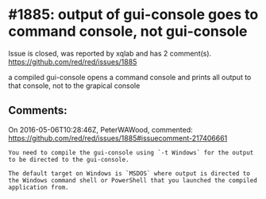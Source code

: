 
#1885: output of gui-console goes to command console, not gui-console  
================================================================================
Issue is closed, was reported by xqlab and has 2 comment(s).
<https://github.com/red/red/issues/1885>

a compiled gui-console opens a command console and prints all output to that console, not to the grapical console 



Comments:
--------------------------------------------------------------------------------

On 2016-05-06T10:28:46Z, PeterWAWood, commented:
<https://github.com/red/red/issues/1885#issuecomment-217406661>

    You need to compile the gui-console using `-t Windows` for the output to be directed to the gui-console.
    
    The default target on Windows is `MSDOS` where output is directed to the Windows command shell or PowerShell that you launched the compiled application from.

